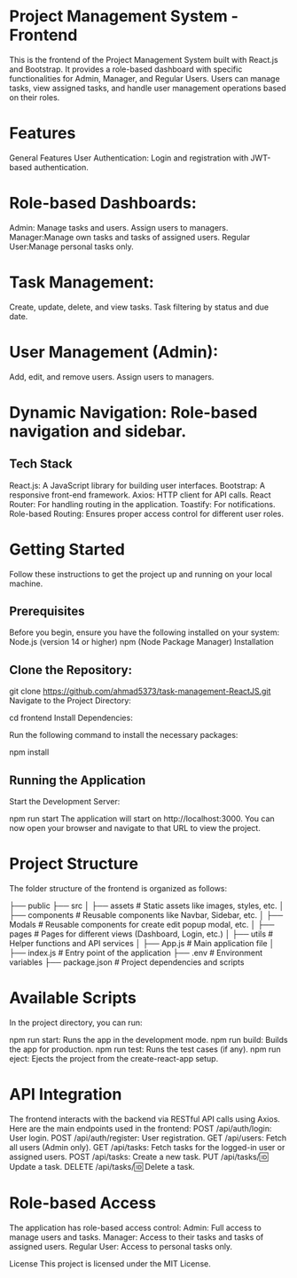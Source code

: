# Project Management System - Frontend
This is the frontend of the Project Management System built with React.js and Bootstrap. It provides a role-based dashboard with specific functionalities for Admin, Manager, and Regular Users. Users can manage tasks, view assigned tasks, and handle user management operations based on their roles.

# Features
General Features
User Authentication: Login and registration with JWT-based authentication.
 
# Role-based Dashboards:
Admin: Manage tasks and users.
Assign users to managers.
Manager:Manage own tasks and tasks of assigned users.
Regular User:Manage personal tasks only.

# Task Management:
Create, update, delete, and view tasks.
Task filtering by status and due date.

# User Management (Admin):
Add, edit, and remove users.
Assign users to managers.

# Dynamic Navigation: Role-based navigation and sidebar.
## Tech Stack
React.js: A JavaScript library for building user interfaces.
Bootstrap: A responsive front-end framework.
Axios: HTTP client for API calls.
React Router: For handling routing in the application.
Toastify: For notifications.
Role-based Routing: Ensures proper access control for different user roles.

# Getting Started
Follow these instructions to get the project up and running on your local machine.

## Prerequisites
Before you begin, ensure you have the following installed on your system:
Node.js (version 14 or higher)
npm (Node Package Manager)
Installation

## Clone the Repository:
git clone https://github.com/ahmad5373/task-management-ReactJS.git
Navigate to the Project Directory:

cd frontend
Install Dependencies:

Run the following command to install the necessary packages:

npm install

## Running the Application
Start the Development Server:

npm run start
The application will start on http://localhost:3000. You can now open your browser and navigate to that URL to view the project.

# Project Structure
The folder structure of the frontend is organized as follows:

├── public
├── src
│   ├── assets              # Static assets like images, styles, etc.
│   ├── components          # Reusable components like Navbar, Sidebar, etc.
│   ├── Modals              # Reusable components for create edit popup modal, etc.
│   ├── pages               # Pages for different views (Dashboard, Login, etc.)
│   ├── utils               # Helper functions and API services
│   ├── App.js              # Main application file
│   ├── index.js            # Entry point of the application
├── .env                    # Environment variables
├── package.json            # Project dependencies and scripts

# Available Scripts
In the project directory, you can run:

npm run start: Runs the app in the development mode.
npm run build: Builds the app for production.
npm run test: Runs the test cases (if any).
npm run eject: Ejects the project from the create-react-app setup.

# API Integration
The frontend interacts with the backend via RESTful API calls using Axios. Here are the main endpoints used in the frontend:
POST /api/auth/login: User login.
POST /api/auth/register: User registration.
GET /api/users: Fetch all users (Admin only).
GET /api/tasks: Fetch tasks for the logged-in user or assigned users.
POST /api/tasks: Create a new task.
PUT /api/tasks/:id: Update a task.
DELETE /api/tasks/:id: Delete a task.

# Role-based Access
The application has role-based access control:
Admin: Full access to manage users and tasks.
Manager: Access to their tasks and tasks of assigned users.
Regular User: Access to personal tasks only.

License
This project is licensed under the MIT License.
